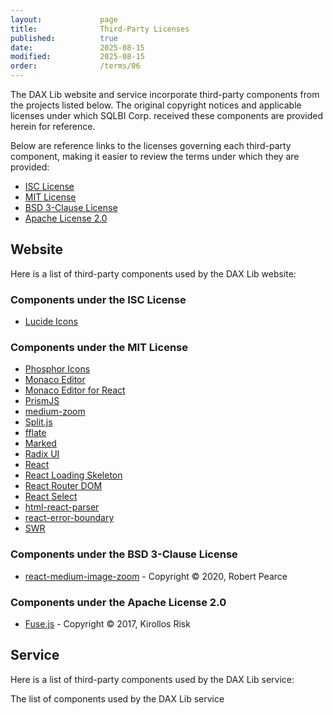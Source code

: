 ```yaml
---
layout:             page
title:              Third-Party Licenses
published:          true
date:               2025-08-15
modified:           2025-08-15
order:              /terms/06
---
```

The DAX Lib website and service incorporate third-party components from the projects listed below. The original copyright notices and applicable licenses under which SQLBI Corp. received these components are provided herein for reference.

Below are reference links to the licenses governing each third-party component, making it easier to review the terms under which they are provided:

- [ISC License](https://opensource.org/license/isc-license-txt)
- [MIT License](https://opensource.org/license/mit)
- [BSD 3-Clause License](https://opensource.org/license/bsd-3-clause)
- [Apache License 2.0](https://opensource.org/license/apache-2-0)

## Website

Here is a list of third-party components used by the DAX Lib website:

### Components under the ISC License

- [Lucide Icons](https://lucide.dev/)

### Components under the MIT License

- [Phosphor Icons](https://phosphoricons.com/)
- [Monaco Editor](https://microsoft.github.io/monaco-editor/)
- [Monaco Editor for React](https://github.com/suren-atoyan/monaco-react)
- [PrismJS](https://prismjs.com/)
- [medium-zoom](https://github.com/francoischalifour/medium-zoom)
- [Split.js](https://split.js.org/)
- [fflate](https://101arrowz.github.io/fflate/)
- [Marked](https://marked.js.org/)
- [Radix UI](https://www.radix-ui.com/)
- [React](https://reactjs.org/)
- [React Loading Skeleton](https://github.com/dvtng/react-loading-skeleton)
- [React Router DOM](https://reactrouter.com/en/main)
- [React Select](https://react-select.com/)
- [html-react-parser](https://github.com/remarkablemark/html-react-parser)
- [react-error-boundary](https://github.com/bvaughn/react-error-boundary)
- [SWR](https://swr.vercel.app/)

### Components under the BSD 3-Clause License

- [react-medium-image-zoom](https://github.com/rpearce/react-medium-image-zoom) - Copyright &copy; 2020, Robert Pearce

### Components under the Apache License 2.0

- [Fuse.js](https://fusejs.io/) - Copyright &copy; 2017, Kirollos Risk

## Service

Here is a list of third-party components used by the DAX Lib service:

<todo visible>The list of components used by the DAX Lib service</todo>